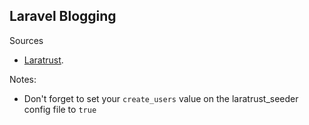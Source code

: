 ## Laravel Blogging

Sources

- [Laratrust](https://laratrust.santigarcor.me/docs/6.x/installation.html).

Notes:
- Don't forget to set your `create_users` value on the laratrust_seeder config file to `true`
